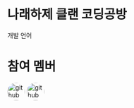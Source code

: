# 나래하제 클랜 코딩공방



개발 언어









# 참여 멤버 

[<a href="https://github.com/JeongInSeok"><img src='https://avatars.githubusercontent.com/u/64317025?v=4' alt='github' height='40' style="border-radius: 70%;"></a>](https://github.com/JeongInSeok) [<a href='https://github.com/S-Series'><img src='https://avatars.githubusercontent.com/u/63185402?v=4' alt='github' height='40' style="border-radius: 70%;"></a>](https://github.com/SSeries)  



 

